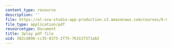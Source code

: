 ```yaml
---
content_type: resource
description: ''
file: https://ol-ocw-studio-app-production.s3.amazonaws.com/courses/6-046j-design-and-analysis-of-algorithms-spring-2015/382cd89bcc3583752f75763137371ab2_2q7gqUuG_EA.pdf
file_type: application/pdf
resourcetype: Document
title: 3play pdf file
uid: 382cd89b-cc35-8375-2f75-763137371ab2
---
```

